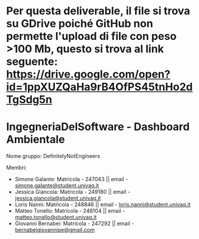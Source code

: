 # Per questa deliverable, il file si trova su GDrive poiché GitHub non permette l'upload di file con peso >100 Mb, questo si trova al link seguente: https://drive.google.com/open?id=1ppXUZQaHa9rB4OfPS45tnHo2dTgSdg5n

# IngegneriaDelSoftware - Dashboard Ambientale
Nome gruppo: DefinitelyNotEngineers

Membri:
- Simone Galante: Matricola - 247043 || email - simone.galante@student.univaq.it
- Jessica Giancola: Matricola - 249180 || email - jessica.giancola@student.univaq.it
- Loris Nanni: Matricola - 248846 || email - loris.nanni@student.univaq.it
- Matteo Tonello: Matricola - 248104 || email - matteo.tonello@student.univaq.it
- Giovanni Bernabei: Matricola - 247292 || email - bernabeigiovannipe@gmail.com
